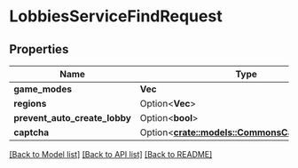 # LobbiesServiceFindRequest

## Properties

Name | Type | Description | Notes
------------ | ------------- | ------------- | -------------
**game_modes** | **Vec<String>** |  | 
**regions** | Option<**Vec<String>**> |  | [optional]
**prevent_auto_create_lobby** | Option<**bool**> |  | [optional]
**captcha** | Option<[**crate::models::CommonsCaptchaConfig**](CommonsCaptchaConfig.md)> |  | [optional]

[[Back to Model list]](../README.md#documentation-for-models) [[Back to API list]](../README.md#documentation-for-api-endpoints) [[Back to README]](../README.md)



